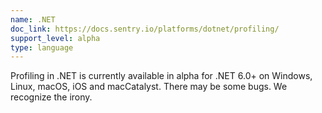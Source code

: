 ```yaml
---
name: .NET
doc_link: https://docs.sentry.io/platforms/dotnet/profiling/
support_level: alpha
type: language
---
```


<div class='alert warning'>
Profiling in .NET is currently available in alpha for .NET 6.0+ on Windows, Linux, macOS, iOS and macCatalyst.
There may be some bugs. We recognize the irony.
</div>
